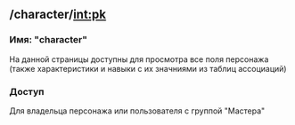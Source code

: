 ## /character/<int:pk>
### Имя: "character"

На данной страницы доступны для просмотра все поля персонажа (также характеристики и навыки с их значниями из таблиц ассоциаций)

### Доступ
Для владельца персонажа или пользователя с группой "Мастера"